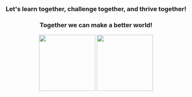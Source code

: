 <div align="center">
  
### Let's learn together, challenge together, and thrive together!
### Together we can make a better world!

<img height="150px" src="https://github-readme-stats.vercel.app/api/top-langs/?username=vhurryharry&layout=compact&theme=monokai&private=true">
<img height="150px" src="https://github-readme-stats.vercel.app/api?username=vhurryharry&show_icons=true&theme=monokai&count_private=true&private=true">
<br/><br/>
<!--
<div><img align="center" src="https://github-readme-streak-stats.herokuapp.com/?user=vhurryharry&theme=monokai&" alt="vhurryharry" /></div>
</div>
-->
